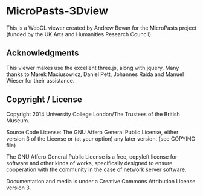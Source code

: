 MicroPasts-3Dview
=================

This is a WebGL viewer created by Andrew
Bevan for the MicroPasts project
(funded by the UK Arts and Humanities Research Council)

## Acknowledgments
This viewer makes use the excellent three.js, along with jquery. Many
thanks to Marek Maciusowicz, Daniel Pett, Johannes Raida and Manuel
Wieser for their assistance. 

## Copyright / License

Copyright 2014 University College London/The Trustees of the British Museum.

Source Code License: The GNU Affero General Public License, either version 3 of the License
or (at your option) any later version. (see COPYING file)

The GNU Affero General Public License is a free, copyleft license for
software and other kinds of works, specifically designed to ensure
cooperation with the community in the case of network server software.

Documentation and media is under a Creative Commons Attribution License version
3.
